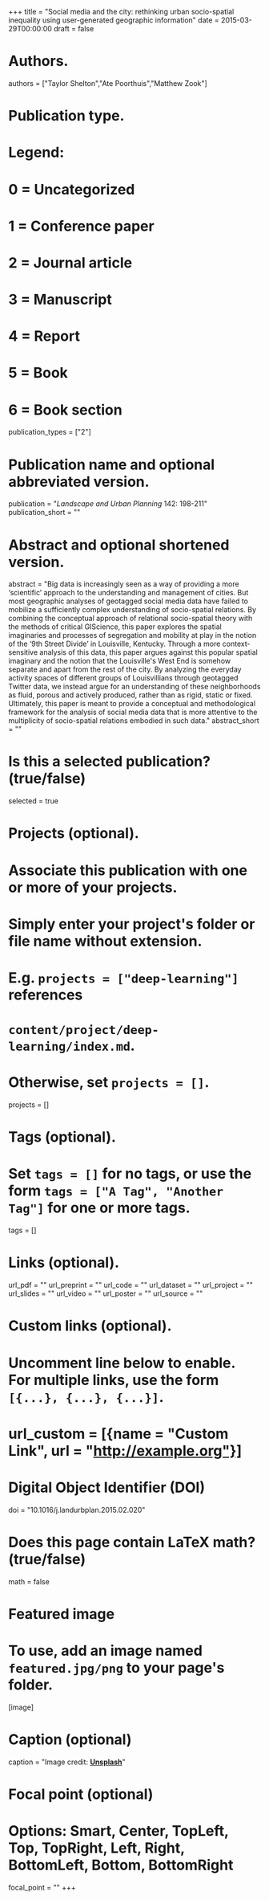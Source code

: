 +++
title = "Social media and the city: rethinking urban socio-spatial inequality using user-generated geographic information"
date = 2015-03-29T00:00:00
draft = false

# Authors.
authors = ["Taylor Shelton","Ate Poorthuis","Matthew Zook"]

# Publication type.
# Legend:
# 0 = Uncategorized
# 1 = Conference paper
# 2 = Journal article
# 3 = Manuscript
# 4 = Report
# 5 = Book
# 6 = Book section
publication_types = ["2"]

# Publication name and optional abbreviated version.
publication = "_Landscape and Urban Planning_ 142: 198-211"
publication_short = ""

# Abstract and optional shortened version.
abstract = "Big data is increasingly seen as a way of providing a more ‘scientific’ approach to the understanding and management of cities. But most geographic analyses of geotagged social media data have failed to mobilize a sufficiently complex understanding of socio-spatial relations. By combining the conceptual approach of relational socio-spatial theory with the methods of critical GIScience, this paper explores the spatial imaginaries and processes of segregation and mobility at play in the notion of the ‘9th Street Divide’ in Louisville, Kentucky. Through a more context-sensitive analysis of this data, this paper argues against this popular spatial imaginary and the notion that the Louisville's West End is somehow separate and apart from the rest of the city. By analyzing the everyday activity spaces of different groups of Louisvillians through geotagged Twitter data, we instead argue for an understanding of these neighborhoods as fluid, porous and actively produced, rather than as rigid, static or fixed. Ultimately, this paper is meant to provide a conceptual and methodological framework for the analysis of social media data that is more attentive to the multiplicity of socio-spatial relations embodied in such data."
abstract_short = ""

# Is this a selected publication? (true/false)
selected = true

# Projects (optional).
#   Associate this publication with one or more of your projects.
#   Simply enter your project's folder or file name without extension.
#   E.g. `projects = ["deep-learning"]` references 
#   `content/project/deep-learning/index.md`.
#   Otherwise, set `projects = []`.
projects = []

# Tags (optional).
#   Set `tags = []` for no tags, or use the form `tags = ["A Tag", "Another Tag"]` for one or more tags.
tags = []

# Links (optional).
url_pdf = ""
url_preprint = ""
url_code = ""
url_dataset = ""
url_project = ""
url_slides = ""
url_video = ""
url_poster = ""
url_source = ""

# Custom links (optional).
#   Uncomment line below to enable. For multiple links, use the form `[{...}, {...}, {...}]`.
# url_custom = [{name = "Custom Link", url = "http://example.org"}]

# Digital Object Identifier (DOI)
doi = "10.1016/j.landurbplan.2015.02.020"

# Does this page contain LaTeX math? (true/false)
math = false

# Featured image
# To use, add an image named `featured.jpg/png` to your page's folder. 
[image]
  # Caption (optional)
  caption = "Image credit: [**Unsplash**](https://unsplash.com/photos/pLCdAaMFLTE)"

  # Focal point (optional)
  # Options: Smart, Center, TopLeft, Top, TopRight, Left, Right, BottomLeft, Bottom, BottomRight
  focal_point = ""
+++


